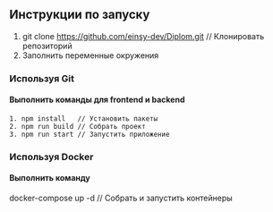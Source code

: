 ## Инструкции по запуску
1. git clone https://github.com/einsy-dev/Diplom.git // Клонировать репозиторий
2. Заполнить переменные окружения
### Используя Git
#### Выполнить команды для frontend и backend 
    1. npm install   // Установить пакеты
    2. npm run build // Собрать проект
    3. npm run start // Запустить приложение

### Используя Docker
#### Выполнить команду
docker-compose up -d // Собрать и запустить контейнеры 